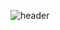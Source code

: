 ![header](https://capsule-render.vercel.app/api?type=transparent&color=auto&height=100&section=header&text=우정%20&render&fontSize=90)

